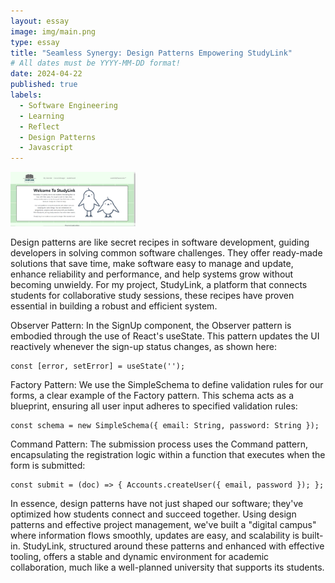 ```yaml
---
layout: essay
image: img/main.png
type: essay
title: "Seamless Synergy: Design Patterns Empowering StudyLink"
# All dates must be YYYY-MM-DD format!
date: 2024-04-22
published: true
labels:
  - Software Engineering
  - Learning
  - Reflect
  - Design Patterns
  - Javascript
---
```


<img width="200px" class="rounded float-start pe-4" src="../img/main.png" alt="Main visual for StudyLink">

Design patterns are like secret recipes in software development, guiding developers in solving common software challenges. They offer ready-made solutions that save time, make software easy to manage and update, enhance reliability and performance, and help systems grow without becoming unwieldy. For my project, StudyLink, a platform that connects students for collaborative study sessions, these recipes have proven essential in building a robust and efficient system.

Observer Pattern: In the SignUp component, the Observer pattern is embodied through the use of React's useState. This pattern updates the UI reactively whenever the sign-up status changes, as shown here:

```
const [error, setError] = useState('');
```

Factory Pattern: We use the SimpleSchema to define validation rules for our forms, a clear example of the Factory pattern. This schema acts as a blueprint, ensuring all user input adheres to specified validation rules:

```
const schema = new SimpleSchema({ email: String, password: String });
```

Command Pattern: The submission process uses the Command pattern, encapsulating the registration logic within a function that executes when the form is submitted:

```
const submit = (doc) => { Accounts.createUser({ email, password }); };
```

In essence, design patterns have not just shaped our software; they've optimized how students connect and succeed together. Using design patterns and effective project management, we've built a "digital campus" where information flows smoothly, updates are easy, and scalability is built-in. StudyLink, structured around these patterns and enhanced with effective tooling, offers a stable and dynamic environment for academic collaboration, much like a well-planned university that supports its students.
